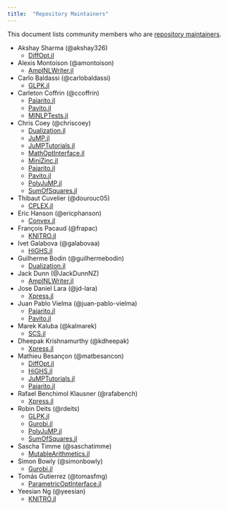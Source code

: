 ```yaml
---
title:  "Repository Maintainers"
---
```


This document lists community members who are [repository maintainers](/pages/governance/#repository-maintainers).

* Akshay Sharma (@akshay326)
  - [DiffOpt.jl](https://github.com/jump-dev/DiffOpt.jl)
* Alexis Montoison (@amontoison)
  - [AmplNLWriter.jl](https://github.com/jump-dev/AmplNLWriter.jl)
* Carlo Baldassi (@carlobaldassi)
  - [GLPK.jl](https://github.com/jump-dev/GLPK.jl)
* Carleton Coffrin (@ccoffrin)
  - [Pajarito.jl](https://github.com/jump-dev/Pajarito.jl)
  - [Pavito.jl](https://github.com/jump-dev/Pavito.jl)
  - [MINLPTests.jl](https://github.com/jump-dev/MINLPTests.jl)
* Chris Coey (@chriscoey)
  - [Dualization.jl](https://github.com/jump-dev/Dualization.jl)
  - [JuMP.jl](https://github.com/jump-dev/JuMP.jl)
  - [JuMPTutorials.jl](https://github.com/jump-dev/JuMPTutorials.jl)
  - [MathOptInterface.jl](https://github.com/jump-dev/MathOptInterface.jl)
  - [MiniZinc.jl](https://github.com/jump-dev/MiniZinc.jl)
  - [Pajarito.jl](https://github.com/jump-dev/Pajarito.jl)
  - [Pavito.jl](https://github.com/jump-dev/Pavito.jl)
  - [PolyJuMP.jl](https://github.com/jump-dev/PolyJuMP.jl)
  - [SumOfSquares.jl](https://github.com/jump-dev/SumOfSquares.jl)
* Thibaut Cuvelier (@dourouc05)
  - [CPLEX.jl](https://github.com/jump-dev/CPLEX.jl)
* Eric Hanson (@ericphanson)
  - [Convex.jl](https://github.com/jump-dev/Convex.jl)
* François Pacaud (@frapac)
  - [KNITRO.jl](https://github.com/jump-dev/KNITRO.jl)
* Ivet Galabova (@galabovaa)
  - [HiGHS.jl](https://github.com/jump-dev/HiGHS.jl)
* Guilherme Bodin (@guilhermebodin)
  - [Dualization.jl](https://github.com/jump-dev/Dualization.jl)
* Jack Dunn (@JackDunnNZ)
  - [AmplNLWriter.jl](https://github.com/jump-dev/AmplNLWriter.jl)
* Jose Daniel Lara (@jd-lara)
  - [Xpress.jl](https://github.com/jump-dev/Xpress.jl)
* Juan Pablo Vielma (@juan-pablo-vielma)
  - [Pajarito.jl](https://github.com/jump-dev/Pajarito.jl)
  - [Pavito.jl](https://github.com/jump-dev/Pavito.jl)
* Marek Kaluba (@kalmarek)
  - [SCS.jl](https://github.com/jump-dev/SCS.jl)
* Dheepak Krishnamurthy (@kdheepak)
  - [Xpress.jl](https://github.com/jump-dev/Xpress.jl)
* Mathieu Besançon (@matbesancon)
  - [DiffOpt.jl](https://github.com/jump-dev/DiffOpt.jl)
  - [HiGHS.jl](https://github.com/jump-dev/HiGHS.jl)
  - [JuMPTutorials.jl](https://github.com/jump-dev/JuMPTutorials.jl)
  - [Pajarito.jl](https://github.com/jump-dev/Pajarito.jl)
* Rafael Benchimol Klausner (@rafabench)
  - [Xpress.jl](https://github.com/jump-dev/Xpress.jl)
* Robin Deits (@rdeits)
  - [GLPK.jl](https://github.com/jump-dev/GLPK.jl)
  - [Gurobi.jl](https://github.com/jump-dev/Gurobi.jl)
  - [PolyJuMP.jl](https://github.com/jump-dev/PolyJuMP.jl)
  - [SumOfSquares.jl](https://github.com/jump-dev/SumOfSquares.jl)
* Sascha Timme (@saschatimme)
  - [MutableArithmetics.jl](https://github.com/jump-dev/MutableArithmetics.jl)
* Simon Bowly (@simonbowly)
  - [Gurobi.jl](https://github.com/jump-dev/Gurobi.jl)
* Tomás Gutierrez (@tomasfmg)
  - [ParametricOptInterface.jl](https://github.com/jump-dev/ParametricOptInterface.jl)
* Yeesian Ng (@yeesian)
  - [KNITRO.jl](https://github.com/jump-dev/KNITRO.jl)
